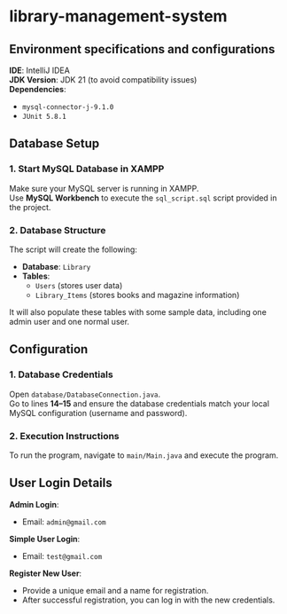 # library-management-system

## Environment specifications and configurations

**IDE**: IntelliJ IDEA  
**JDK Version**: JDK 21 (to avoid compatibility issues)  
**Dependencies**:  
- `mysql-connector-j-9.1.0`  
- `JUnit 5.8.1`

## Database Setup

### 1. Start MySQL Database in XAMPP
Make sure your MySQL server is running in XAMPP.  
Use **MySQL Workbench** to execute the `sql_script.sql` script provided in the project.

### 2. Database Structure
The script will create the following:

- **Database**: `Library`
- **Tables**:
  - `Users` (stores user data)
  - `Library_Items` (stores books and magazine information)

It will also populate these tables with some sample data, including one admin user and one normal user.

## Configuration

### 1. Database Credentials
Open `database/DatabaseConnection.java`.  
Go to lines **14–15** and ensure the database credentials match your local MySQL configuration (username and password).

### 2. Execution Instructions
To run the program, navigate to `main/Main.java` and execute the program.

## User Login Details

**Admin Login**:  
- Email: `admin@gmail.com`

**Simple User Login**:  
- Email: `test@gmail.com`

**Register New User**:  
- Provide a unique email and a name for registration.  
- After successful registration, you can log in with the new credentials.

